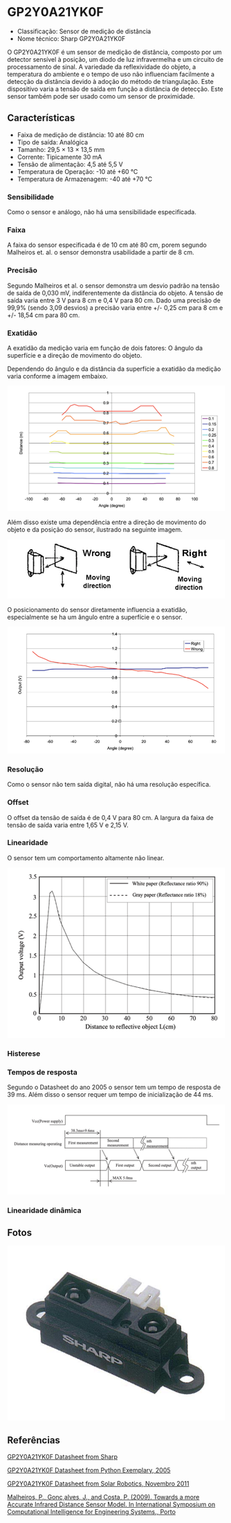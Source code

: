 # GP2Y0A21YK0F

- Classificação: Sensor de medição de distância
- Nome técnico: Sharp GP2Y0A21YK0F

O GP2Y0A21YK0F é um sensor de medição de distância, composto por um detector sensível à posição, um diodo de luz infravermelha e um circuito de processamento de sinal.
A variedade da reflexividade do objeto, a temperatura do ambiente e o tempo de uso não influenciam facilmente a detecção da distância devido à adoção do método de triangulação.
Este dispositivo varia a tensão de saída em função a distância de detecção. Este sensor também pode ser usado como um sensor de proximidade.

## Características

- Faixa de medição de distância: 10 até 80 cm
- Tipo de saída: Analógica
- Tamanho: 29,5 × 13 × 13,5 mm
- Corrente: Tipicamente 30 mA
- Tensão de alimentação: 4,5 até 5,5 V
- Temperatura de Operação: -10 até +60 °C
- Temperatura de Armazenagem: -40 até +70 °C 

### Sensibilidade

Como o sensor e análogo, não há uma sensibilidade especificada. 

### Faixa

A faixa do sensor especificada é de 10 cm até 80 cm, porem segundo Malheiros et. al. o sensor demonstra usabilidade a partir de 8 cm.

### Precisão

Segundo Malheiros et al. o sensor demonstra um desvio padrão na tensão de saída de 0,030 mV, indiferentemente da distância do objeto. A tensão de saída varia entre 3 V para 8 cm e 0,4 V para 80 cm. Dado uma precisão de 99,9% (sendo 3,09 desvios) a precisão varia entre +/- 0,25 cm para 8 cm e +/- 18,54 cm para 80 cm.

### Exatidão

A exatidão da medição varia em função de dois fatores: O ângulo da superfície e a direção de movimento do objeto.

Dependendo do ângulo e da distância da superfície a exatidão da medição varia conforme a imagem embaixo.

![Exatidão do Sensor em função do ângulo e da distância da superfície](./imgs/GP2Y0A21YK0F_Exatidao_Angulo.png)

Além disso existe uma dependência entre a direção de movimento do objeto e da posição do sensor, ilustrado na seguinte imagem.

![Direção de movimento correto e errado](./imgs/GP2Y0A21YK0F_Posicao.png)

O posicionamento do sensor diretamente influencia a exatidão, especialmente se ha um ângulo entre a superfície e o sensor.

![Direção de movimento correto e errado](./imgs/GP2Y0A21YK0F_Exatidao_Posicao.png)

### Resolução

Como o sensor não tem saída digital, não há uma resolução específica.

### Offset

O offset da tensão de saída é de 0,4 V para 80 cm. A largura da faixa de tensão de saída varia entre 1,65 V e 2,15 V.

### Linearidade

O sensor tem um comportamento altamente não linear. 

![Não linearidade entre tensão de saída e distância do objeto](./imgs/GP2Y0A21YK0F_Linearidade.png)

### Histerese

### Tempos de resposta

Segundo o Datasheet do ano 2005 o sensor tem um tempo de resposta de 39 ms. Além disso o sensor requer um 
tempo de inicialização de 44 ms.

![Tempo de Resposta para primeira medição e entre medições](./imgs/GP2Y0A21YK0F_Tempo_de_Resposta.png)


### Linearidade dinâmica

## Fotos

![Imagem do Sensor GP2Y0A21YK0F](./imgs/GP2Y0A21YK0F.png)


## Referências

[GP2Y0A21YK0F Datasheet from Sharp](https://global.sharp/products/device/lineup/data/pdf/datasheet/gp2y0a21yk_e.pdf)

[GP2Y0A21YK0F Datasheet from Python Exemplary, 2005](http://www.python-exemplary.com/download/GP2Y0A21YK.pdf)

[GP2Y0A21YK0F Datasheet from Solar Robotics, Novembro 2011](https://solarbotics.com/wp-content/uploads/airrs-manual-35238-nov-7-2011.pdf)


[Malheiros, P., Gonc¸alves, J., and Costa, P. (2009). Towards a more Accurate Infrared Distance
Sensor Model. In International Symposium on Computational Intelligence for Engineering
Systems., Porto](https://pdfs.semanticscholar.org/8d5d/4d42800577d6fba17208f31046f39feaff30.pdf)


